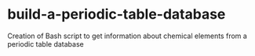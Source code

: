 # build-a-periodic-table-database
Creation of Bash script to get information about chemical elements from a periodic table database
